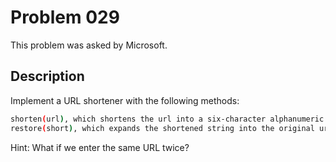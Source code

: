 # Problem 029
This problem was asked by Microsoft.

## Description
Implement a URL shortener with the following methods:

```bash
shorten(url), which shortens the url into a six-character alphanumeric string, such as zLg6wl.
restore(short), which expands the shortened string into the original url. If no such shortened string exists, return null.
```

Hint: What if we enter the same URL twice?
